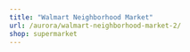```yaml
---
title: "Walmart Neighborhood Market"
url: /aurora/walmart-neighborhood-market-2/
shop: supermarket
---
```

